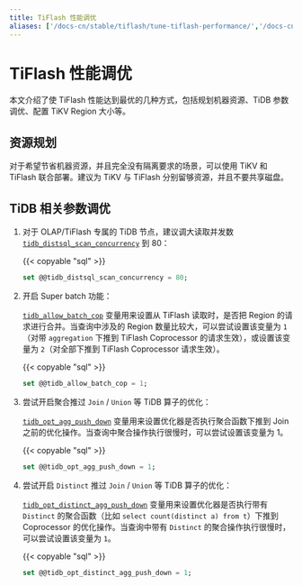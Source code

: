 ```yaml
---
title: TiFlash 性能调优
aliases: ['/docs-cn/stable/tiflash/tune-tiflash-performance/','/docs-cn/v4.0/tiflash/tune-tiflash-performance/','/docs-cn/stable/reference/tiflash/tune-performance/']
---
```


# TiFlash 性能调优

本文介绍了使 TiFlash 性能达到最优的几种方式，包括规划机器资源、TiDB 参数调优、配置 TiKV Region 大小等。

## 资源规划

对于希望节省机器资源，并且完全没有隔离要求的场景，可以使用 TiKV 和 TiFlash 联合部署。建议为 TiKV 与 TiFlash 分别留够资源，并且不要共享磁盘。

## TiDB 相关参数调优

1. 对于 OLAP/TiFlash 专属的 TiDB 节点，建议调大读取并发数 [`tidb_distsql_scan_concurrency`](/system-variables.md#tidb_distsql_scan_concurrency) 到 80：

    {{< copyable "sql" >}}

    ```sql
    set @@tidb_distsql_scan_concurrency = 80;
    ```

2. 开启 Super batch 功能：

    [`tidb_allow_batch_cop`](/system-variables.md#tidb_allow_batch_cop-从-v40-版本开始引入) 变量用来设置从 TiFlash 读取时，是否把 Region 的请求进行合并。当查询中涉及的 Region 数量比较大，可以尝试设置该变量为 `1`（对带 `aggregation` 下推到 TiFlash Coprocessor 的请求生效），或设置该变量为 `2`（对全部下推到 TiFlash Coprocessor 请求生效）。

    {{< copyable "sql" >}}

    ```sql
    set @@tidb_allow_batch_cop = 1;
    ```

3. 尝试开启聚合推过 `Join` / `Union` 等 TiDB 算子的优化：

    [`tidb_opt_agg_push_down`](/system-variables.md#tidb_opt_agg_push_down) 变量用来设置优化器是否执行聚合函数下推到 Join 之前的优化操作。当查询中聚合操作执行很慢时，可以尝试设置该变量为 1。

    {{< copyable "sql" >}}

    ```sql
    set @@tidb_opt_agg_push_down = 1;
    ```

4. 尝试开启 `Distinct` 推过 `Join` / `Union` 等 TiDB 算子的优化：

    [`tidb_opt_distinct_agg_push_down`](/system-variables.md#tidb_opt_distinct_agg_push_down) 变量用来设置优化器是否执行带有 `Distinct` 的聚合函数（比如 `select count(distinct a) from t`）下推到 Coprocessor 的优化操作。当查询中带有 `Distinct` 的聚合操作执行很慢时，可以尝试设置该变量为 `1`。

    {{< copyable "sql" >}}

    ```sql
    set @@tidb_opt_distinct_agg_push_down = 1;
    ```
